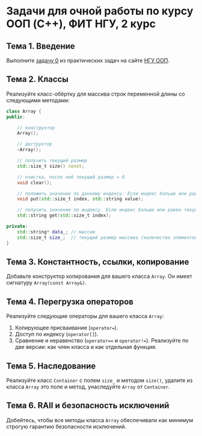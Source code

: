 # Задачи для очной работы по курсу ООП (C++), ФИТ НГУ, 2 курс

## Тема 1. Введение

Выполните [задачу 0](https://docs.google.com/document/d/16jJOQ2EGlAvqq2sUJdwXgaQYUivRX50o-vSxLPpC2ck/edit?tab=t.0) из практических задач на сайте [НГУ ООП](https://sites.google.com/site/nguoop/%D0%BF%D1%80%D0%B0%D0%BA%D1%82%D0%B8%D1%87%D0%B5%D1%81%D0%BA%D0%B8%D0%B5-%D0%B7%D0%B0%D0%B4%D0%B0%D0%BD%D0%B8%D1%8F-%D1%81?authuser=0).

## Тема 2. Классы

Реализуйте класс-обёртку для массива строк переменной длины со следующими методами:

```C++
class Array {
public:

    // конструктор
    Array();

    // деструктор
    ~Array();

    // получить текущий размер
    std::size_t size() const;

    // очистка, после неё текущий размер = 0
    void clear();

    // положить значение по данному индексу. Если индекс больше или равен текущему размеру, увеличить размер
    void put(std::size_t index, std::string value);

    // получить значение по индексу. Если индекс больше или равен текущему размеру, вернуть пустую строку
    std::string get(std::size_t index);

private:
    std::string* data_; // массив
    std::size_t size_;  // текущий размер массива (количество элементов)
}
```

## Тема 3. Константность, ссылки, копирование

Добавьте конструктор копирования для вашего класса `Array`. Он имеет сигнатуру `Array(const Array&)`.

## Тема 4. Перегрузка операторов

Реализуйте следующие операторы для вашего класса `Array`:
1. Копирующее присваивание (`operator=`).
2. Доступ по индексу (`operator[]`).
3. Сравнение и неравенство (`operator==` и `operator!=`). Реализуйте по две версии: как член класса и как отдельная функция.

## Тема 5. Наследование

Реализуйте класс `Container` с полем `size_` и методом `size()`, удалите из класса `Array` это поле и метод, унаследуйте `Array` от `Container`.

## Тема 6. RAII и безопасность исключений

Добейтесь, чтобы все методы класса `Array` обеспечивали как минимум строгую гарантию безопасности исключений.
